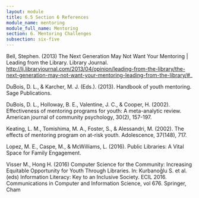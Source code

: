 ```yaml
---
layout: module
title: 6.5 Section 6 References
module_name: mentoring
module_full_name: Mentoring
section: 6. Mentoring Challenges
subsection: six-five
---
```


Bell, Stephen. (2013) The Next Generation May Not Want Your Mentoring | Leading from the Library. Library Journal. http://lj.libraryjournal.com/2013/04/opinion/leading-from-the-library/the-next-generation-may-not-want-your-mentoring-leading-from-the-library/#_ 

DuBois, D. L., & Karcher, M. J. (Eds.). (2013). Handbook of youth mentoring. Sage Publications. 

DuBois, D. L., Holloway, B. E., Valentine, J. C., & Cooper, H. (2002). Effectiveness of mentoring programs for youth: A meta-analytic review. American journal of community psychology, 30(2), 157-197. 

Keating, L. M., Tomishima, M. A., Foster, S., & Alessandri, M. (2002). The effects of mentoring program on at-risk youth. Adolescence, 37(148), 717. 

Lopez, M. E., Caspe, M., & McWilliams, L. (2016). Public Libraries: A Vital Space for Family Engagement. 

Visser M., Hong H. (2016) Computer Science for the Community: Increasing Equitable Opportunity for Youth Through Libraries. In: Kurbanoğlu S. et al. (eds) Information Literacy: Key to an Inclusive Society. ECIL 2016. Communications in Computer and Information Science, vol 676. Springer, Cham 
